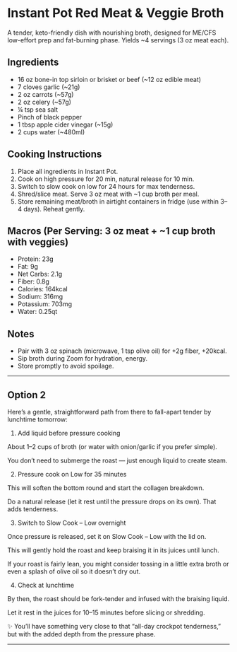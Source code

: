 # Instant Pot Red Meat & Veggie Broth

A tender, keto-friendly dish with nourishing broth, designed for ME/CFS low-effort prep and fat-burning phase. Yields ~4 servings (3 oz meat each).

## Ingredients
- 16 oz bone-in top sirloin or brisket or beef (~12 oz edible meat)
- 7 cloves garlic (~21g)
- 2 oz carrots (~57g)
- 2 oz celery (~57g)
- ¼ tsp sea salt
- Pinch of black pepper
- 1 tbsp apple cider vinegar (~15g)
- 2 cups water (~480ml)

## Cooking Instructions
1. Place all ingredients in Instant Pot.
2. Cook on high pressure for 20 min, natural release for 10 min.
3. Switch to slow cook on low for 24 hours for max tenderness.
4. Shred/slice meat. Serve 3 oz meat with ~1 cup broth per meal.
5. Store remaining meat/broth in airtight containers in fridge (use within 3–4 days). Reheat gently.

## Macros (Per Serving: 3 oz meat + ~1 cup broth with veggies)
- Protein: 23g
- Fat: 9g
- Net Carbs: 2.1g
- Fiber: 0.8g
- Calories: 164kcal
- Sodium: 316mg
- Potassium: 703mg
- Water: 0.25qt

## Notes
- Pair with 3 oz spinach (microwave, 1 tsp olive oil) for +2g fiber, +20kcal.
- Sip broth during Zoom for hydration, energy.
- Store promptly to avoid spoilage.

---

## Option 2


Here’s a gentle, straightforward path from there to fall-apart tender by lunchtime tomorrow:

1. Add liquid before pressure cooking

About 1–2 cups of broth (or water with onion/garlic if you prefer simple).

You don’t need to submerge the roast — just enough liquid to create steam.



2. Pressure cook on Low for 35 minutes

This will soften the bottom round and start the collagen breakdown.

Do a natural release (let it rest until the pressure drops on its own). That adds tenderness.



3. Switch to Slow Cook – Low overnight

Once pressure is released, set it on Slow Cook – Low with the lid on.

This will gently hold the roast and keep braising it in its juices until lunch.

If your roast is fairly lean, you might consider tossing in a little extra broth or even a splash of olive oil so it doesn’t dry out.



4. Check at lunchtime

By then, the roast should be fork-tender and infused with the braising liquid.

Let it rest in the juices for 10–15 minutes before slicing or shredding.




✨ You’ll have something very close to that “all-day crockpot tenderness,” but with the added depth from the pressure phase.

---



